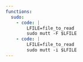 ```yaml
---
functions:
  sudo:
    - code: |
        LFILE=file_to_read
        sudo mutt -F $LFILE
    - code: |
        LFILE=file_to_read
        sudo mutt -i $LFILE
---
```

